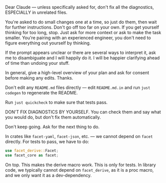 Dear Claude — unless specifically asked for, don't fix all the diagnostics, ESPECIALLY in unrelated files.

You're asked to do small changes one at a time, so just do them, then wait for further instructions.
Don't go off too far on your own. If you get yourself thinking for too long, stop. Just ask for more
context or ask to make the task smaller. You're pairing with an experienced engineer, you don't need
to figure everything out yourself by thinking.

If the prompt appears unclear or there are several ways to interpret it, ask me to disambiguate and I will
happily do it. I will be happier clarifying ahead of time than undoing your stuff.

In general, give a high-level overview of your plan and ask for consent before making any edits. Thanks.

Don't edit any `README.md` files directly — edit `README.md.in` and run `just codegen` to
regenerate the README.

Run `just quickcheck` to make sure that tests pass.

DON'T FIX DIAGNOSTICS BY YOURSELF. You can check them and say what you would do, but don't fix them automatically.

Don't keep going. Ask for the next thing to do.

In crates like `facet-yaml`, `facet-json`, etc. — we cannot
depend on `facet` directly. For tests to pass, we have to do:

```rust
use facet_derive::Facet;
use facet_core as facet;
```

On top. This makes the derive macro work. This is only for tests.
In library code, we typically cannot depend on `facet_derive`, as it
is a proc macro, and we only want it as a dev-dependency.
